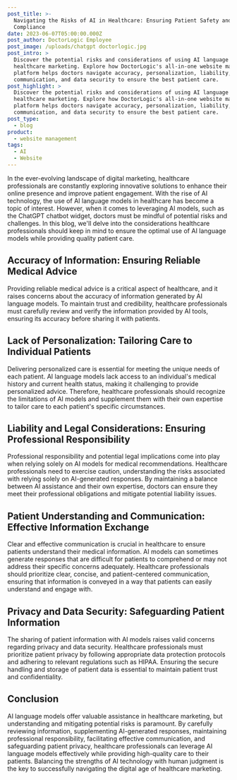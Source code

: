 ```yaml
---
post_title: >-
  Navigating the Risks of AI in Healthcare: Ensuring Patient Safety and Legal
  Compliance
date: 2023-06-07T05:00:00.000Z
post_author: DoctorLogic Employee
post_image: /uploads/chatgpt doctorlogic.jpg
post_intro: >
  Discover the potential risks and considerations of using AI language models in
  healthcare marketing. Explore how DoctorLogic's all-in-one website marketing
  platform helps doctors navigate accuracy, personalization, liability, patient
  communication, and data security to ensure the best patient care.
post_highlight: >
  Discover the potential risks and considerations of using AI language models in
  healthcare marketing. Explore how DoctorLogic's all-in-one website marketing
  platform helps doctors navigate accuracy, personalization, liability, patient
  communication, and data security to ensure the best patient care.
post_type:
  - blog
product:
  - website management
tags:
  - AI
  - Website
---
```


In the ever-evolving landscape of digital marketing, healthcare professionals are constantly exploring innovative solutions to enhance their online presence and improve patient engagement. With the rise of AI technology, the use of AI language models in healthcare has become a topic of interest. However, when it comes to leveraging AI models, such as the ChatGPT chatbot widget, doctors must be mindful of potential risks and challenges. In this blog, we'll delve into the considerations healthcare professionals should keep in mind to ensure the optimal use of AI language models while providing quality patient care.

## Accuracy of Information: Ensuring Reliable Medical Advice

Providing reliable medical advice is a critical aspect of healthcare, and it raises concerns about the accuracy of information generated by AI language models. To maintain trust and credibility, healthcare professionals must carefully review and verify the information provided by AI tools, ensuring its accuracy before sharing it with patients.

## Lack of Personalization: Tailoring Care to Individual Patients

Delivering personalized care is essential for meeting the unique needs of each patient. AI language models lack access to an individual's medical history and current health status, making it challenging to provide personalized advice. Therefore, healthcare professionals should recognize the limitations of AI models and supplement them with their own expertise to tailor care to each patient's specific circumstances.

## Liability and Legal Considerations: Ensuring Professional Responsibility

Professional responsibility and potential legal implications come into play when relying solely on AI models for medical recommendations. Healthcare professionals need to exercise caution, understanding the risks associated with relying solely on AI-generated responses. By maintaining a balance between AI assistance and their own expertise, doctors can ensure they meet their professional obligations and mitigate potential liability issues.

## Patient Understanding and Communication: Effective Information Exchange

Clear and effective communication is crucial in healthcare to ensure patients understand their medical information. AI models can sometimes generate responses that are difficult for patients to comprehend or may not address their specific concerns adequately. Healthcare professionals should prioritize clear, concise, and patient-centered communication, ensuring that information is conveyed in a way that patients can easily understand and engage with.

## Privacy and Data Security: Safeguarding Patient Information

The sharing of patient information with AI models raises valid concerns regarding privacy and data security. Healthcare professionals must prioritize patient privacy by following appropriate data protection protocols and adhering to relevant regulations such as HIPAA. Ensuring the secure handling and storage of patient data is essential to maintain patient trust and confidentiality.

## Conclusion

AI language models offer valuable assistance in healthcare marketing, but understanding and mitigating potential risks is paramount. By carefully reviewing information, supplementing AI-generated responses, maintaining professional responsibility, facilitating effective communication, and safeguarding patient privacy, healthcare professionals can leverage AI language models effectively while providing high-quality care to their patients. Balancing the strengths of AI technology with human judgment is the key to successfully navigating the digital age of healthcare marketing.
